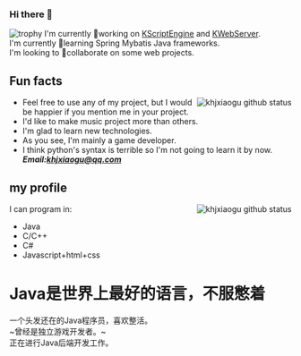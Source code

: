 ### Hi there 👋

<!--
**khjxiaogu/khjxiaogu** is a ✨ _special_ ✨ repository because its `README.md` (this file) appears on your GitHub profile.

Here are some ideas to get you started:

- 🔭 I’m currently working on ...
- 🌱 I’m currently learning ...
- 👯 I’m looking to collaborate on ...
- 🤔 I’m looking for help with ...
- 💬 Ask me about ...
- 📫 How to reach me: ...
- 😄 Pronouns: ...
- ⚡ Fun fact: ...
-->
![trophy](https://github-profile-trophy.vercel.app/?username=khjxiaogu)
I'm currently 🔭working on [KScriptEngine](https://github.com/khjxiaogu/KScriptEngine) and [KWebServer](https://github.com/khjxiaogu/KWebServer).  
I'm currently 🌱learning Spring Mybatis Java frameworks.  
I'm looking to 👯collaborate on some web projects.  
## Fun facts  
<img align="right" alt="khjxiaogu github status" src="https://github-readme-stats.vercel.app/api?username=khjxiaogu&show_icons=true&hide_border=true&theme=radical"></img>
- Feel free to use any of my project, but I would be happier if you mention me in your project.  
- I'd like to make music project more than others.  
- I'm glad to learn new technologies.  
- As you see, I'm mainly a game developer.  
- I think python's syntax is terrible so I'm not going to learn it by now.   
___Email:[khjxiaogu@qq.com](mailto:khjxiaogu@qq.com)___  
## my profile
<img align="right" alt="khjxiaogu github status" src="https://github-readme-stats.vercel.app/api/top-langs/?username=khjxiaogu&show_icons=true&hide_border=true&theme=radical&layout=compact"></img>
I can program in:  
- Java
- C/C++
- C#
- Javascript+html+css
# Java是世界上最好的语言，不服憋着
一个头发还在的Java程序员，喜欢整活。   
~曾经是独立游戏开发者。~  
正在进行Java后端开发工作。  
